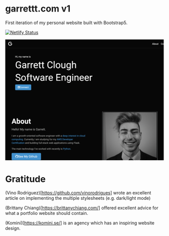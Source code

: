 # garrettt.com v1
 First iteration of my personal website built with Bootstrap5. 

[![Netlify Status](https://api.netlify.com/api/v1/badges/7e306e03-ab5e-42d5-84f4-8d71a0b59a28/deploy-status)](https://app.netlify.com/sites/effulgent-swan-c45780/deploys)
 
![demo](assets/img/demo.png)

# Gratitude

(Vino Rodriguez)[https://github.com/vinorodrigues] wrote an excellent article on implementing the multiple stylesheets (e.g. dark/light mode)

(Brittany Chiang)[https://brittanychiang.com/] offered excellent advice for what a portfolio website should contain.

(Komini)[https://komini.se/] is an agency which has an inspiring website design.